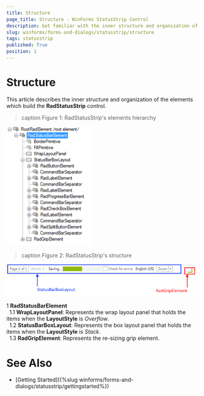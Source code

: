 ```yaml
---
title: Structure
page_title: Structure - WinForms StatusStrip Control
description: Get familiar with the inner structure and organization of the elements which build the WinForms StatusStrip.
slug: winforms/forms-and-dialogs/statusstrip/structure
tags: statusstrip
published: True
position: 1 
---
```

# Structure

This article describes the inner structure and organization of the elements which build the __RadStatusStrip__ control.
        
>caption Figure 1: RadStatusStrip's elements hierarchy

![forms-and-dialogs-form-statusstrip 001](images/forms-and-dialogs-form-statusstrip001.png)

>caption Figure 2: RadStatusStrip's structure

![forms-and-dialogs-form-statusstrip 002](images/forms-and-dialogs-form-statusstrip002.png)

1 __RadStatusBarElement__  
	&nbsp;&nbsp;1.1 __WrapLayoutPanel__: Represents the wrap layout panel that holds the items when the __LayoutStyle__ is *Overflow*.   
	&nbsp;&nbsp;1.2 __StatusBarBoxLayout__: Represents the box layout panel that holds the items when the __LayoutStyle__ is *Stack*.     
	&nbsp;&nbsp;1.3 __RadGripElement__: Represents the re-sizing grip element.
  

# See Also

* [Getting Started]({%slug winforms/forms-and-dialogs/statusstrip/gettingstarted%})

 